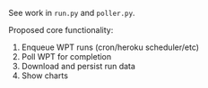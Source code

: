 See work in `run.py` and `poller.py`.

Proposed core functionality:

1. Enqueue WPT runs (cron/heroku scheduler/etc)
2. Poll WPT for completion
3. Download and persist run data
4. Show charts
